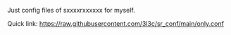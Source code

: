 Just config files of sxxxxrxxxxxx for myself.

Quick link: https://raw.githubusercontent.com/3l3c/sr_conf/main/only.conf
